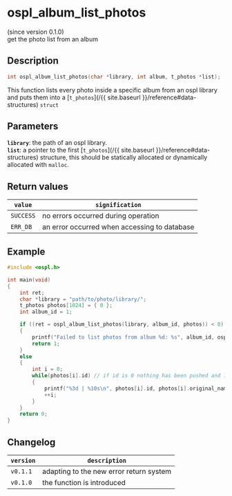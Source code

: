# ospl_album_list_photos
(since version 0.1.0)  
get the photo list from an album



## Description

```c
int ospl_album_list_photos(char *library, int album, t_photos *list);
```
This function lists every photo inside a specific album from an ospl library and puts them into a [`t_photos`](/{{ site.baseurl }}/reference#data-structures) `struct`

## Parameters

**`library`**: the path of an ospl library.  
**`list`**: a pointer to the first [`t_photos`](/{{ site.baseurl }}/reference#data-structures) structure, this should be statically allocated or dynamically allocated with `malloc`. 


## Return values

| `value`   | `signification`                              |
| --------- | -------------------------------------------- |
| `SUCCESS` | no errors occurred during operation          |
| `ERR_DB`  | an error occurred when accessing to database |


## Example

```c
#include <ospl.h>

int main(void)
{
	int ret;
	char *library = "path/to/photo/library/";
	t_photos photos[1024] = { 0 };
	int album_id = 1;

	if ((ret = ospl_album_list_photos(library, album_id, photos)) < 0)
	{
		printf("Failed to list photos from album %d: %s", album_id, ospl_enum_error(ret));
		return 1;
	}
	else
	{
		int i = 0;
		while(photos[i].id) // if id is 0 nothing has been pushed and it means end of the list. Only works if the list has been initialized with zeroes.
		{
			printf("%3d | %10s\n", photos[i].id, photos[i].original_name);
			++i;
		}
	}
	return 0;
}
```


## Changelog

| `version` | `description`                           |
| --------- | --------------------------------------- |
| `v0.1.1`  | adapting to the new error return system |
| `v0.1.0`  | the function is introduced              |
